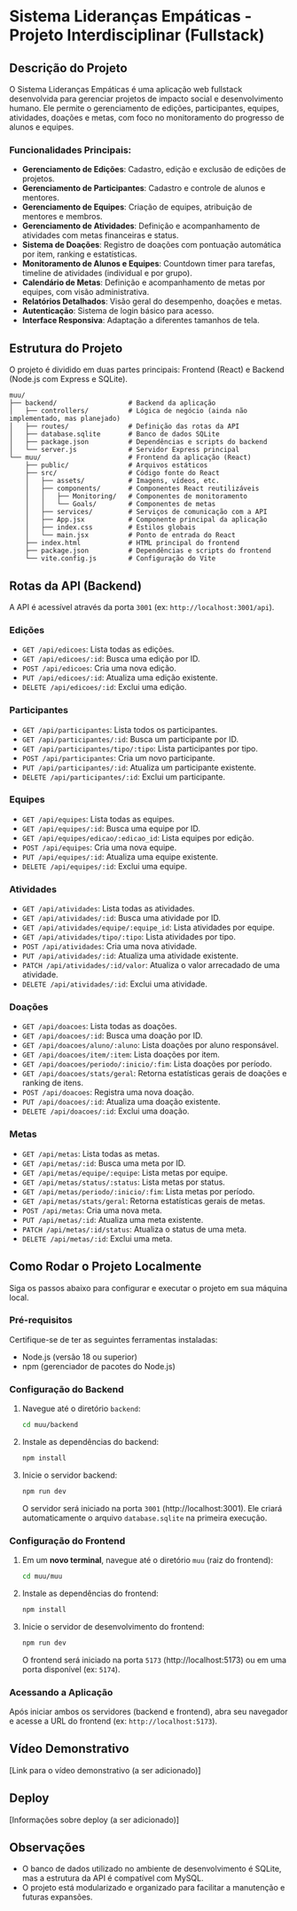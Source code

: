 # Sistema Lideranças Empáticas - Projeto Interdisciplinar (Fullstack)

## Descrição do Projeto

O Sistema Lideranças Empáticas é uma aplicação web fullstack desenvolvida para gerenciar projetos de impacto social e desenvolvimento humano. Ele permite o gerenciamento de edições, participantes, equipes, atividades, doações e metas, com foco no monitoramento do progresso de alunos e equipes.

### Funcionalidades Principais:

- **Gerenciamento de Edições**: Cadastro, edição e exclusão de edições de projetos.
- **Gerenciamento de Participantes**: Cadastro e controle de alunos e mentores.
- **Gerenciamento de Equipes**: Criação de equipes, atribuição de mentores e membros.
- **Gerenciamento de Atividades**: Definição e acompanhamento de atividades com metas financeiras e status.
- **Sistema de Doações**: Registro de doações com pontuação automática por item, ranking e estatísticas.
- **Monitoramento de Alunos e Equipes**: Countdown timer para tarefas, timeline de atividades (individual e por grupo).
- **Calendário de Metas**: Definição e acompanhamento de metas por equipes, com visão administrativa.
- **Relatórios Detalhados**: Visão geral do desempenho, doações e metas.
- **Autenticação**: Sistema de login básico para acesso.
- **Interface Responsiva**: Adaptação a diferentes tamanhos de tela.

## Estrutura do Projeto

O projeto é dividido em duas partes principais: Frontend (React) e Backend (Node.js com Express e SQLite).

```
muu/
├── backend/                  # Backend da aplicação
│   ├── controllers/          # Lógica de negócio (ainda não implementado, mas planejado)
│   ├── routes/               # Definição das rotas da API
│   ├── database.sqlite       # Banco de dados SQLite
│   ├── package.json          # Dependências e scripts do backend
│   └── server.js             # Servidor Express principal
└── muu/                      # Frontend da aplicação (React)
    ├── public/               # Arquivos estáticos
    ├── src/                  # Código fonte do React
    │   ├── assets/           # Imagens, vídeos, etc.
    │   ├── components/       # Componentes React reutilizáveis
    │   │   ├── Monitoring/   # Componentes de monitoramento
    │   │   └── Goals/        # Componentes de metas
    │   ├── services/         # Serviços de comunicação com a API
    │   ├── App.jsx           # Componente principal da aplicação
    │   ├── index.css         # Estilos globais
    │   └── main.jsx          # Ponto de entrada do React
    ├── index.html            # HTML principal do frontend
    ├── package.json          # Dependências e scripts do frontend
    └── vite.config.js        # Configuração do Vite
```

## Rotas da API (Backend)

A API é acessível através da porta `3001` (ex: `http://localhost:3001/api`).

### Edições
- `GET /api/edicoes`: Lista todas as edições.
- `GET /api/edicoes/:id`: Busca uma edição por ID.
- `POST /api/edicoes`: Cria uma nova edição.
- `PUT /api/edicoes/:id`: Atualiza uma edição existente.
- `DELETE /api/edicoes/:id`: Exclui uma edição.

### Participantes
- `GET /api/participantes`: Lista todos os participantes.
- `GET /api/participantes/:id`: Busca um participante por ID.
- `GET /api/participantes/tipo/:tipo`: Lista participantes por tipo.
- `POST /api/participantes`: Cria um novo participante.
- `PUT /api/participantes/:id`: Atualiza um participante existente.
- `DELETE /api/participantes/:id`: Exclui um participante.

### Equipes
- `GET /api/equipes`: Lista todas as equipes.
- `GET /api/equipes/:id`: Busca uma equipe por ID.
- `GET /api/equipes/edicao/:edicao_id`: Lista equipes por edição.
- `POST /api/equipes`: Cria uma nova equipe.
- `PUT /api/equipes/:id`: Atualiza uma equipe existente.
- `DELETE /api/equipes/:id`: Exclui uma equipe.

### Atividades
- `GET /api/atividades`: Lista todas as atividades.
- `GET /api/atividades/:id`: Busca uma atividade por ID.
- `GET /api/atividades/equipe/:equipe_id`: Lista atividades por equipe.
- `GET /api/atividades/tipo/:tipo`: Lista atividades por tipo.
- `POST /api/atividades`: Cria uma nova atividade.
- `PUT /api/atividades/:id`: Atualiza uma atividade existente.
- `PATCH /api/atividades/:id/valor`: Atualiza o valor arrecadado de uma atividade.
- `DELETE /api/atividades/:id`: Exclui uma atividade.

### Doações
- `GET /api/doacoes`: Lista todas as doações.
- `GET /api/doacoes/:id`: Busca uma doação por ID.
- `GET /api/doacoes/aluno/:aluno`: Lista doações por aluno responsável.
- `GET /api/doacoes/item/:item`: Lista doações por item.
- `GET /api/doacoes/periodo/:inicio/:fim`: Lista doações por período.
- `GET /api/doacoes/stats/geral`: Retorna estatísticas gerais de doações e ranking de itens.
- `POST /api/doacoes`: Registra uma nova doação.
- `PUT /api/doacoes/:id`: Atualiza uma doação existente.
- `DELETE /api/doacoes/:id`: Exclui uma doação.

### Metas
- `GET /api/metas`: Lista todas as metas.
- `GET /api/metas/:id`: Busca uma meta por ID.
- `GET /api/metas/equipe/:equipe`: Lista metas por equipe.
- `GET /api/metas/status/:status`: Lista metas por status.
- `GET /api/metas/periodo/:inicio/:fim`: Lista metas por período.
- `GET /api/metas/stats/geral`: Retorna estatísticas gerais de metas.
- `POST /api/metas`: Cria uma nova meta.
- `PUT /api/metas/:id`: Atualiza uma meta existente.
- `PATCH /api/metas/:id/status`: Atualiza o status de uma meta.
- `DELETE /api/metas/:id`: Exclui uma meta.

## Como Rodar o Projeto Localmente

Siga os passos abaixo para configurar e executar o projeto em sua máquina local.

### Pré-requisitos

Certifique-se de ter as seguintes ferramentas instaladas:
- Node.js (versão 18 ou superior)
- npm (gerenciador de pacotes do Node.js)

### Configuração do Backend

1. Navegue até o diretório `backend`:
   ```bash
   cd muu/backend
   ```
2. Instale as dependências do backend:
   ```bash
   npm install
   ```
3. Inicie o servidor backend:
   ```bash
   npm run dev
   ```
   O servidor será iniciado na porta `3001` (http://localhost:3001).
   Ele criará automaticamente o arquivo `database.sqlite` na primeira execução.

### Configuração do Frontend

1. Em um **novo terminal**, navegue até o diretório `muu` (raiz do frontend):
   ```bash
   cd muu/muu
   ```
2. Instale as dependências do frontend:
   ```bash
   npm install
   ```
3. Inicie o servidor de desenvolvimento do frontend:
   ```bash
   npm run dev
   ```
   O frontend será iniciado na porta `5173` (http://localhost:5173) ou em uma porta disponível (ex: `5174`).

### Acessando a Aplicação

Após iniciar ambos os servidores (backend e frontend), abra seu navegador e acesse a URL do frontend (ex: `http://localhost:5173`).

## Vídeo Demonstrativo

[Link para o vídeo demonstrativo (a ser adicionado)]

## Deploy

[Informações sobre deploy (a ser adicionado)]

## Observações

- O banco de dados utilizado no ambiente de desenvolvimento é SQLite, mas a estrutura da API é compatível com MySQL.
- O projeto está modularizado e organizado para facilitar a manutenção e futuras expansões.


